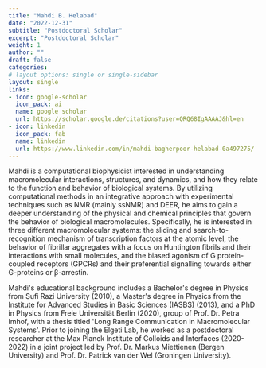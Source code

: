 ```yaml
---
title: "Mahdi B. Helabad"
date: "2022-12-31"
subtitle: "Postdoctoral Scholar"
excerpt: "Postdoctoral Scholar"
weight: 1
author: ""
draft: false
categories:
# layout options: single or single-sidebar
layout: single
links:
- icon: google-scholar
  icon_pack: ai
  name: google scholar
  url: https://scholar.google.de/citations?user=QRQ68IgAAAAJ&hl=en
- icon: linkedin
  icon_pack: fab
  name: linkedin
  url: https://www.linkedin.com/in/mahdi-bagherpoor-helabad-0a497275/
---
```


Mahdi is a computational biophysicist interested in understanding macromolecular interactions, structures, and dynamics, and how they relate to the function and behavior of biological systems. By utilizing computational methods in an integrative approach with experimental techniques such as NMR (mainly ssNMR) and DEER, he aims to gain a deeper understanding of the physical and chemical principles that govern the behavior of biological macromolecules. Specifically, he is interested in three different macromolecular systems: the sliding and search-to-recognition mechanism of transcription factors at the atomic level, the behavior of fibrillar aggregates with a focus on Huntington fibrils and their interactions with small molecules, and the biased agonism of G protein-coupled receptors (GPCRs) and their preferential signalling towards either G-proteins or β-arrestin.

Mahdi's educational background includes a Bachelor's degree in Physics from Sufi Razi University (2010), a Master's degree in Physics from the Institute for Advanced Studies in Basic Sciences (IASBS) (2013), and a PhD in Physics from Freie Universität Berlin (2020), group of Prof. Dr. Petra Imhof, with a thesis titled 'Long Range Communication in Macromolecular Systems'. Prior to joining the Elgeti Lab, he worked as a postdoctoral researcher at the Max Planck Institute of Colloids and Interfaces (2020-2022) in a joint project led by Prof. Dr. Markus Miettienen (Bergen University) and Prof. Dr. Patrick van der Wel (Groningen University).
